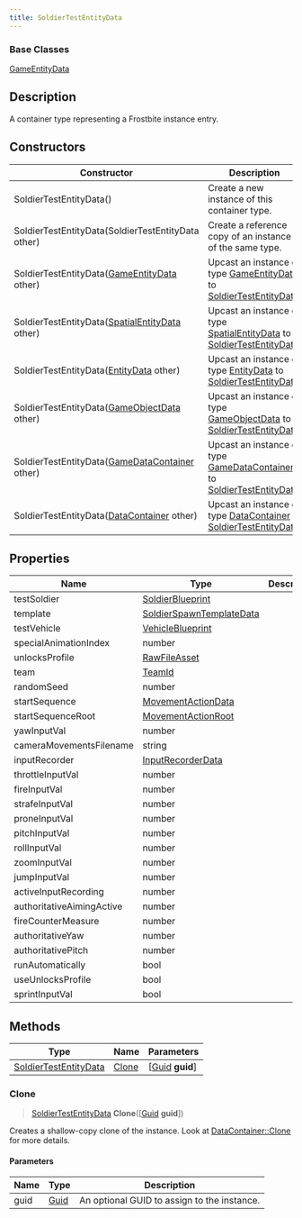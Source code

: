 ```yaml
---
title: SoldierTestEntityData
---
```

### Base Classes

[GameEntityData](GameEntityData)

## Description

A container type representing a Frostbite instance entry.

## Constructors

| Constructor                                                                      | Description                                                                                                                       |
| -------------------------------------------------------------------------------- | --------------------------------------------------------------------------------------------------------------------------------- |
| SoldierTestEntityData()                                                          | Create a new instance of this container type.                                                                                     |
| SoldierTestEntityData(SoldierTestEntityData other)                               | Create a reference copy of an instance of the same type.                                                                          |
| SoldierTestEntityData([GameEntityData](GameEntityData) other)                    | Upcast an instance of type [GameEntityData](GameEntityData) to [SoldierTestEntityData](SoldierTestEntityData).                    |
| SoldierTestEntityData([SpatialEntityData](SpatialEntityData) other)              | Upcast an instance of type [SpatialEntityData](SpatialEntityData) to [SoldierTestEntityData](SoldierTestEntityData).              |
| SoldierTestEntityData([EntityData](EntityData) other)                            | Upcast an instance of type [EntityData](EntityData) to [SoldierTestEntityData](SoldierTestEntityData).                            |
| SoldierTestEntityData([GameObjectData](GameObjectData) other)                    | Upcast an instance of type [GameObjectData](GameObjectData) to [SoldierTestEntityData](SoldierTestEntityData).                    |
| SoldierTestEntityData([GameDataContainer](GameDataContainer) other)              | Upcast an instance of type [GameDataContainer](GameDataContainer) to [SoldierTestEntityData](SoldierTestEntityData).              |
| SoldierTestEntityData([DataContainer](/vext/ref/shared/class/datacontainer) other) | Upcast an instance of type [DataContainer](/vext/ref/shared/class/datacontainer) to [SoldierTestEntityData](SoldierTestEntityData). |

## Properties

| Name                      | Type                                                 | Description |
| ------------------------- | ---------------------------------------------------- | ----------- |
| testSoldier               | [SoldierBlueprint](SoldierBlueprint)                 |             |
| template                  | [SoldierSpawnTemplateData](SoldierSpawnTemplateData) |             |
| testVehicle               | [VehicleBlueprint](VehicleBlueprint)                 |             |
| specialAnimationIndex     | number                                               |             |
| unlocksProfile            | [RawFileAsset](RawFileAsset)                         |             |
| team                      | [TeamId](TeamId)                                     |             |
| randomSeed                | number                                               |             |
| startSequence             | [MovementActionData](MovementActionData)             |             |
| startSequenceRoot         | [MovementActionRoot](MovementActionRoot)             |             |
| yawInputVal               | number                                               |             |
| cameraMovementsFilename   | string                                               |             |
| inputRecorder             | [InputRecorderData](InputRecorderData)               |             |
| throttleInputVal          | number                                               |             |
| fireInputVal              | number                                               |             |
| strafeInputVal            | number                                               |             |
| proneInputVal             | number                                               |             |
| pitchInputVal             | number                                               |             |
| rollInputVal              | number                                               |             |
| zoomInputVal              | number                                               |             |
| jumpInputVal              | number                                               |             |
| activeInputRecording      | number                                               |             |
| authoritativeAimingActive | number                                               |             |
| fireCounterMeasure        | number                                               |             |
| authoritativeYaw          | number                                               |             |
| authoritativePitch        | number                                               |             |
| runAutomatically          | bool                                                 |             |
| useUnlocksProfile         | bool                                                 |             |
| sprintInputVal            | bool                                                 |             |

## Methods

| Type                                           | Name            | Parameters                                     |
| ---------------------------------------------- | --------------- | ---------------------------------------------- |
| [SoldierTestEntityData](SoldierTestEntityData) | [Clone](#clone) | \[[Guid](/vext/ref/shared/class/guid) **guid**\] |

### Clone

> [SoldierTestEntityData](SoldierTestEntityData) **Clone**(\[[Guid](/vext/ref/shared/class/guid) **guid**\])

Creates a shallow-copy clone of the instance. Look at [DataContainer::Clone](/vext/ref/shared/class/datacontainer#clone) for more details.

#### Parameters

| Name | Type         | Description                                 |
| ---- | ------------ | ------------------------------------------- |
| guid | [Guid](Guid) | An optional GUID to assign to the instance. |
